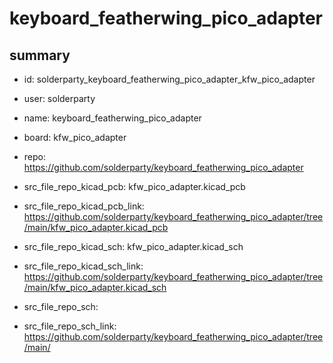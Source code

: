 # keyboard_featherwing_pico_adapter
 
## summary 
* id: solderparty_keyboard_featherwing_pico_adapter_kfw_pico_adapter
* user: solderparty
* name: keyboard_featherwing_pico_adapter
* board: kfw_pico_adapter
* repo: https://github.com/solderparty/keyboard_featherwing_pico_adapter
* src_file_repo_kicad_pcb: kfw_pico_adapter.kicad_pcb
* src_file_repo_kicad_pcb_link: https://github.com/solderparty/keyboard_featherwing_pico_adapter/tree/main/kfw_pico_adapter.kicad_pcb
* src_file_repo_kicad_sch: kfw_pico_adapter.kicad_sch
* src_file_repo_kicad_sch_link: https://github.com/solderparty/keyboard_featherwing_pico_adapter/tree/main/kfw_pico_adapter.kicad_sch

* src_file_repo_sch: 
* src_file_repo_sch_link: https://github.com/solderparty/keyboard_featherwing_pico_adapter/tree/main/




